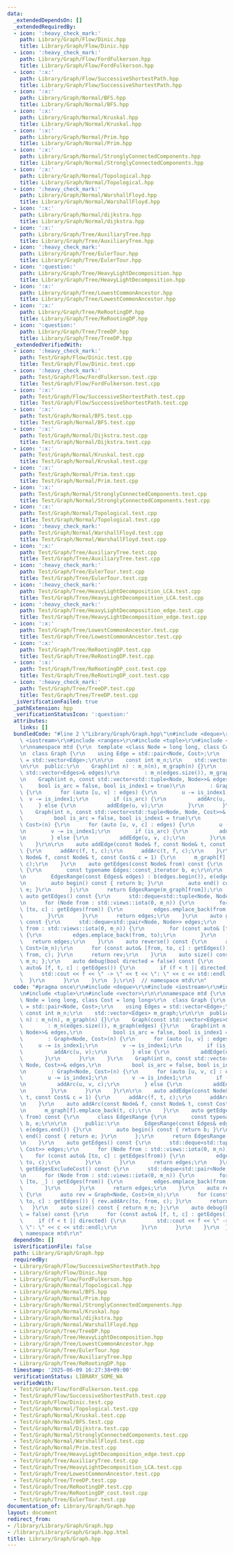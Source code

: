 ```yaml
---
data:
  _extendedDependsOn: []
  _extendedRequiredBy:
  - icon: ':heavy_check_mark:'
    path: Library/Graph/Flow/Dinic.hpp
    title: Library/Graph/Flow/Dinic.hpp
  - icon: ':heavy_check_mark:'
    path: Library/Graph/Flow/FordFulkerson.hpp
    title: Library/Graph/Flow/FordFulkerson.hpp
  - icon: ':x:'
    path: Library/Graph/Flow/SuccessiveShortestPath.hpp
    title: Library/Graph/Flow/SuccessiveShortestPath.hpp
  - icon: ':x:'
    path: Library/Graph/Normal/BFS.hpp
    title: Library/Graph/Normal/BFS.hpp
  - icon: ':x:'
    path: Library/Graph/Normal/Kruskal.hpp
    title: Library/Graph/Normal/Kruskal.hpp
  - icon: ':x:'
    path: Library/Graph/Normal/Prim.hpp
    title: Library/Graph/Normal/Prim.hpp
  - icon: ':x:'
    path: Library/Graph/Normal/StronglyConnectedComponents.hpp
    title: Library/Graph/Normal/StronglyConnectedComponents.hpp
  - icon: ':x:'
    path: Library/Graph/Normal/Topological.hpp
    title: Library/Graph/Normal/Topological.hpp
  - icon: ':heavy_check_mark:'
    path: Library/Graph/Normal/WarshallFloyd.hpp
    title: Library/Graph/Normal/WarshallFloyd.hpp
  - icon: ':x:'
    path: Library/Graph/Normal/dijkstra.hpp
    title: Library/Graph/Normal/dijkstra.hpp
  - icon: ':x:'
    path: Library/Graph/Tree/AuxiliaryTree.hpp
    title: Library/Graph/Tree/AuxiliaryTree.hpp
  - icon: ':heavy_check_mark:'
    path: Library/Graph/Tree/EulerTour.hpp
    title: Library/Graph/Tree/EulerTour.hpp
  - icon: ':question:'
    path: Library/Graph/Tree/HeavyLightDecomposition.hpp
    title: Library/Graph/Tree/HeavyLightDecomposition.hpp
  - icon: ':x:'
    path: Library/Graph/Tree/LowestCommonAncestor.hpp
    title: Library/Graph/Tree/LowestCommonAncestor.hpp
  - icon: ':x:'
    path: Library/Graph/Tree/ReRootingDP.hpp
    title: Library/Graph/Tree/ReRootingDP.hpp
  - icon: ':question:'
    path: Library/Graph/Tree/TreeDP.hpp
    title: Library/Graph/Tree/TreeDP.hpp
  _extendedVerifiedWith:
  - icon: ':heavy_check_mark:'
    path: Test/Graph/Flow/Dinic.test.cpp
    title: Test/Graph/Flow/Dinic.test.cpp
  - icon: ':heavy_check_mark:'
    path: Test/Graph/Flow/FordFulkerson.test.cpp
    title: Test/Graph/Flow/FordFulkerson.test.cpp
  - icon: ':x:'
    path: Test/Graph/Flow/SuccessiveShortestPath.test.cpp
    title: Test/Graph/Flow/SuccessiveShortestPath.test.cpp
  - icon: ':x:'
    path: Test/Graph/Normal/BFS.test.cpp
    title: Test/Graph/Normal/BFS.test.cpp
  - icon: ':x:'
    path: Test/Graph/Normal/Dijkstra.test.cpp
    title: Test/Graph/Normal/Dijkstra.test.cpp
  - icon: ':x:'
    path: Test/Graph/Normal/Kruskal.test.cpp
    title: Test/Graph/Normal/Kruskal.test.cpp
  - icon: ':x:'
    path: Test/Graph/Normal/Prim.test.cpp
    title: Test/Graph/Normal/Prim.test.cpp
  - icon: ':x:'
    path: Test/Graph/Normal/StronglyConnectedComponents.test.cpp
    title: Test/Graph/Normal/StronglyConnectedComponents.test.cpp
  - icon: ':x:'
    path: Test/Graph/Normal/Topological.test.cpp
    title: Test/Graph/Normal/Topological.test.cpp
  - icon: ':heavy_check_mark:'
    path: Test/Graph/Normal/WarshallFloyd.test.cpp
    title: Test/Graph/Normal/WarshallFloyd.test.cpp
  - icon: ':x:'
    path: Test/Graph/Tree/AuxiliaryTree.test.cpp
    title: Test/Graph/Tree/AuxiliaryTree.test.cpp
  - icon: ':heavy_check_mark:'
    path: Test/Graph/Tree/EulerTour.test.cpp
    title: Test/Graph/Tree/EulerTour.test.cpp
  - icon: ':heavy_check_mark:'
    path: Test/Graph/Tree/HeavyLightDecomposition_LCA.test.cpp
    title: Test/Graph/Tree/HeavyLightDecomposition_LCA.test.cpp
  - icon: ':heavy_check_mark:'
    path: Test/Graph/Tree/HeavyLightDecomposition_edge.test.cpp
    title: Test/Graph/Tree/HeavyLightDecomposition_edge.test.cpp
  - icon: ':x:'
    path: Test/Graph/Tree/LowestCommonAncestor.test.cpp
    title: Test/Graph/Tree/LowestCommonAncestor.test.cpp
  - icon: ':x:'
    path: Test/Graph/Tree/ReRootingDP.test.cpp
    title: Test/Graph/Tree/ReRootingDP.test.cpp
  - icon: ':x:'
    path: Test/Graph/Tree/ReRootingDP_cost.test.cpp
    title: Test/Graph/Tree/ReRootingDP_cost.test.cpp
  - icon: ':heavy_check_mark:'
    path: Test/Graph/Tree/TreeDP.test.cpp
    title: Test/Graph/Tree/TreeDP.test.cpp
  _isVerificationFailed: true
  _pathExtension: hpp
  _verificationStatusIcon: ':question:'
  attributes:
    links: []
  bundledCode: "#line 2 \"Library/Graph/Graph.hpp\"\n#include <deque>\r\n#include\
    \ <iostream>\r\n#include <ranges>\r\n#include <tuple>\r\n#include <vector>\r\n\
    \r\nnamespace mtd {\r\n  template <class Node = long long, class Cost = long long>\r\
    \n  class Graph {\r\n    using Edge = std::pair<Node, Cost>;\r\n    using Edges\
    \ = std::vector<Edge>;\r\n\r\n    const int m_n;\r\n    std::vector<Edges> m_graph;\r\
    \n\r\n  public:\r\n    Graph(int n) : m_n(n), m_graph(n) {}\r\n    Graph(const\
    \ std::vector<Edges>& edges)\r\n        : m_n(edges.size()), m_graph(edges) {}\r\
    \n    Graph(int n, const std::vector<std::tuple<Node, Node>>& edges,\r\n     \
    \     bool is_arc = false, bool is_index1 = true)\r\n        : Graph<Node, Cost>(n)\
    \ {\r\n      for (auto [u, v] : edges) {\r\n        u -= is_index1;\r\n      \
    \  v -= is_index1;\r\n        if (is_arc) {\r\n          addArc(u, v);\r\n   \
    \     } else {\r\n          addEdge(u, v);\r\n        }\r\n      }\r\n    }\r\n\
    \    Graph(int n, const std::vector<std::tuple<Node, Node, Cost>>& edges,\r\n\
    \          bool is_arc = false, bool is_index1 = true)\r\n        : Graph<Node,\
    \ Cost>(n) {\r\n      for (auto [u, v, c] : edges) {\r\n        u -= is_index1;\r\
    \n        v -= is_index1;\r\n        if (is_arc) {\r\n          addArc(u, v, c);\r\
    \n        } else {\r\n          addEdge(u, v, c);\r\n        }\r\n      }\r\n\
    \    }\r\n\r\n    auto addEdge(const Node& f, const Node& t, const Cost& c = 1)\
    \ {\r\n      addArc(f, t, c);\r\n      addArc(t, f, c);\r\n    }\r\n    auto addArc(const\
    \ Node& f, const Node& t, const Cost& c = 1) {\r\n      m_graph[f].emplace_back(t,\
    \ c);\r\n    }\r\n    auto getEdges(const Node& from) const {\r\n      class EdgesRange\
    \ {\r\n        const typename Edges::const_iterator b, e;\r\n\r\n      public:\r\
    \n        EdgesRange(const Edges& edges) : b(edges.begin()), e(edges.end()) {}\r\
    \n        auto begin() const { return b; }\r\n        auto end() const { return\
    \ e; }\r\n      };\r\n      return EdgesRange(m_graph[from]);\r\n    }\r\n   \
    \ auto getEdges() const {\r\n      std::deque<std::tuple<Node, Node, Cost>> edges;\r\
    \n      for (Node from : std::views::iota(0, m_n)) {\r\n        for (const auto&\
    \ [to, c] : getEdges(from)) {\r\n          edges.emplace_back(from, to, c);\r\n\
    \        }\r\n      }\r\n      return edges;\r\n    }\r\n    auto getEdgesExcludeCost()\
    \ const {\r\n      std::deque<std::pair<Node, Node>> edges;\r\n      for (Node\
    \ from : std::views::iota(0, m_n)) {\r\n        for (const auto& [to, _] : getEdges(from))\
    \ {\r\n          edges.emplace_back(from, to);\r\n        }\r\n      }\r\n   \
    \   return edges;\r\n    }\r\n    auto reverse() const {\r\n      auto rev = Graph<Node,\
    \ Cost>(m_n);\r\n      for (const auto& [from, to, c] : getEdges()) { rev.addArc(to,\
    \ from, c); }\r\n      return rev;\r\n    }\r\n    auto size() const { return\
    \ m_n; };\r\n    auto debug(bool directed = false) const {\r\n      for (const\
    \ auto& [f, t, c] : getEdges()) {\r\n        if (f < t || directed) {\r\n    \
    \      std::cout << f << \" -> \" << t << \": \" << c << std::endl;\r\n      \
    \  }\r\n      }\r\n    }\r\n  };\r\n}  // namespace mtd\r\n"
  code: "#pragma once\r\n#include <deque>\r\n#include <iostream>\r\n#include <ranges>\r\
    \n#include <tuple>\r\n#include <vector>\r\n\r\nnamespace mtd {\r\n  template <class\
    \ Node = long long, class Cost = long long>\r\n  class Graph {\r\n    using Edge\
    \ = std::pair<Node, Cost>;\r\n    using Edges = std::vector<Edge>;\r\n\r\n   \
    \ const int m_n;\r\n    std::vector<Edges> m_graph;\r\n\r\n  public:\r\n    Graph(int\
    \ n) : m_n(n), m_graph(n) {}\r\n    Graph(const std::vector<Edges>& edges)\r\n\
    \        : m_n(edges.size()), m_graph(edges) {}\r\n    Graph(int n, const std::vector<std::tuple<Node,\
    \ Node>>& edges,\r\n          bool is_arc = false, bool is_index1 = true)\r\n\
    \        : Graph<Node, Cost>(n) {\r\n      for (auto [u, v] : edges) {\r\n   \
    \     u -= is_index1;\r\n        v -= is_index1;\r\n        if (is_arc) {\r\n\
    \          addArc(u, v);\r\n        } else {\r\n          addEdge(u, v);\r\n \
    \       }\r\n      }\r\n    }\r\n    Graph(int n, const std::vector<std::tuple<Node,\
    \ Node, Cost>>& edges,\r\n          bool is_arc = false, bool is_index1 = true)\r\
    \n        : Graph<Node, Cost>(n) {\r\n      for (auto [u, v, c] : edges) {\r\n\
    \        u -= is_index1;\r\n        v -= is_index1;\r\n        if (is_arc) {\r\
    \n          addArc(u, v, c);\r\n        } else {\r\n          addEdge(u, v, c);\r\
    \n        }\r\n      }\r\n    }\r\n\r\n    auto addEdge(const Node& f, const Node&\
    \ t, const Cost& c = 1) {\r\n      addArc(f, t, c);\r\n      addArc(t, f, c);\r\
    \n    }\r\n    auto addArc(const Node& f, const Node& t, const Cost& c = 1) {\r\
    \n      m_graph[f].emplace_back(t, c);\r\n    }\r\n    auto getEdges(const Node&\
    \ from) const {\r\n      class EdgesRange {\r\n        const typename Edges::const_iterator\
    \ b, e;\r\n\r\n      public:\r\n        EdgesRange(const Edges& edges) : b(edges.begin()),\
    \ e(edges.end()) {}\r\n        auto begin() const { return b; }\r\n        auto\
    \ end() const { return e; }\r\n      };\r\n      return EdgesRange(m_graph[from]);\r\
    \n    }\r\n    auto getEdges() const {\r\n      std::deque<std::tuple<Node, Node,\
    \ Cost>> edges;\r\n      for (Node from : std::views::iota(0, m_n)) {\r\n    \
    \    for (const auto& [to, c] : getEdges(from)) {\r\n          edges.emplace_back(from,\
    \ to, c);\r\n        }\r\n      }\r\n      return edges;\r\n    }\r\n    auto\
    \ getEdgesExcludeCost() const {\r\n      std::deque<std::pair<Node, Node>> edges;\r\
    \n      for (Node from : std::views::iota(0, m_n)) {\r\n        for (const auto&\
    \ [to, _] : getEdges(from)) {\r\n          edges.emplace_back(from, to);\r\n \
    \       }\r\n      }\r\n      return edges;\r\n    }\r\n    auto reverse() const\
    \ {\r\n      auto rev = Graph<Node, Cost>(m_n);\r\n      for (const auto& [from,\
    \ to, c] : getEdges()) { rev.addArc(to, from, c); }\r\n      return rev;\r\n \
    \   }\r\n    auto size() const { return m_n; };\r\n    auto debug(bool directed\
    \ = false) const {\r\n      for (const auto& [f, t, c] : getEdges()) {\r\n   \
    \     if (f < t || directed) {\r\n          std::cout << f << \" -> \" << t <<\
    \ \": \" << c << std::endl;\r\n        }\r\n      }\r\n    }\r\n  };\r\n}  //\
    \ namespace mtd\r\n"
  dependsOn: []
  isVerificationFile: false
  path: Library/Graph/Graph.hpp
  requiredBy:
  - Library/Graph/Flow/SuccessiveShortestPath.hpp
  - Library/Graph/Flow/Dinic.hpp
  - Library/Graph/Flow/FordFulkerson.hpp
  - Library/Graph/Normal/Topological.hpp
  - Library/Graph/Normal/BFS.hpp
  - Library/Graph/Normal/Prim.hpp
  - Library/Graph/Normal/StronglyConnectedComponents.hpp
  - Library/Graph/Normal/Kruskal.hpp
  - Library/Graph/Normal/dijkstra.hpp
  - Library/Graph/Normal/WarshallFloyd.hpp
  - Library/Graph/Tree/TreeDP.hpp
  - Library/Graph/Tree/HeavyLightDecomposition.hpp
  - Library/Graph/Tree/LowestCommonAncestor.hpp
  - Library/Graph/Tree/EulerTour.hpp
  - Library/Graph/Tree/AuxiliaryTree.hpp
  - Library/Graph/Tree/ReRootingDP.hpp
  timestamp: '2025-06-09 16:27:38+09:00'
  verificationStatus: LIBRARY_SOME_WA
  verifiedWith:
  - Test/Graph/Flow/FordFulkerson.test.cpp
  - Test/Graph/Flow/SuccessiveShortestPath.test.cpp
  - Test/Graph/Flow/Dinic.test.cpp
  - Test/Graph/Normal/Topological.test.cpp
  - Test/Graph/Normal/Kruskal.test.cpp
  - Test/Graph/Normal/BFS.test.cpp
  - Test/Graph/Normal/Dijkstra.test.cpp
  - Test/Graph/Normal/StronglyConnectedComponents.test.cpp
  - Test/Graph/Normal/WarshallFloyd.test.cpp
  - Test/Graph/Normal/Prim.test.cpp
  - Test/Graph/Tree/HeavyLightDecomposition_edge.test.cpp
  - Test/Graph/Tree/AuxiliaryTree.test.cpp
  - Test/Graph/Tree/HeavyLightDecomposition_LCA.test.cpp
  - Test/Graph/Tree/LowestCommonAncestor.test.cpp
  - Test/Graph/Tree/TreeDP.test.cpp
  - Test/Graph/Tree/ReRootingDP.test.cpp
  - Test/Graph/Tree/ReRootingDP_cost.test.cpp
  - Test/Graph/Tree/EulerTour.test.cpp
documentation_of: Library/Graph/Graph.hpp
layout: document
redirect_from:
- /library/Library/Graph/Graph.hpp
- /library/Library/Graph/Graph.hpp.html
title: Library/Graph/Graph.hpp
---
```


